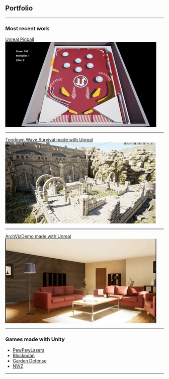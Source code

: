 ## Portfolio

---

### Most recent work 

[Unreal Pinball](https://thetiodan.itch.io/tios-unreal-pinball)
<img src="images/Pinballgif.gif?raw=true"/>

---
[Topdown Wave Survival made with Unreal](https://thetiodan.itch.io/tios-wave-survival)
<img src="images/SurvivalGif.gif?raw=true"/>

---
[ArchVizDemo made with Unreal](https://thetiodan.itch.io/tios-archviz)
<img src="images/ArchVizGif.gif?raw=true"/>

---

### Games made with Unity

- [PewPewLasers](http://example.com/)
- [Blockodan](http://example.com/)
- [Garden Defense](http://example.com/)
- [NWZ](http://example.com/)


---






